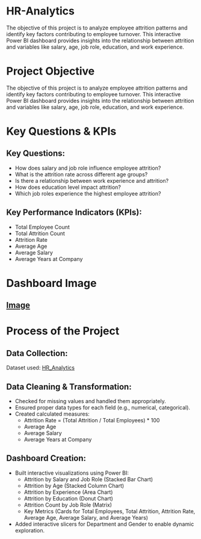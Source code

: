 # HR-Analytics
The objective of this project is to analyze employee attrition patterns and identify key factors contributing to employee turnover. This interactive Power BI dashboard provides insights into the relationship between attrition and variables like salary, age, job role, education, and work experience.

# Project Objective
The objective of this project is to analyze employee attrition patterns and identify key factors contributing to employee turnover. This interactive Power BI dashboard provides insights into the relationship between attrition and variables like salary, age, job role, education, and work experience.

# Key Questions & KPIs
## Key Questions:
- How does salary and job role influence employee attrition?
- What is the attrition rate across different age groups?
- Is there a relationship between work experience and attrition?
- How does education level impact attrition?
- Which job roles experience the highest employee attrition?
## Key Performance Indicators (KPIs):
- Total Employee Count
- Total Attrition Count
- Attrition Rate
- Average Age
- Average Salary
- Average Years at Company

# Dashboard Image
## <a href = "https://github.com/AkashKumar-47/HR-Analytics/blob/main/HR%20Analytics%20Dashboard.png">Image</a>
# Process of the Project
## Data Collection:
Dataset used: <a href = "https://github.com/AkashKumar-47/HR-Analytics/blob/main/HR_Analytics.csv">HR_Analytics</a> 
## Data Cleaning & Transformation:
- Checked for missing values and handled them appropriately.
- Ensured proper data types for each field (e.g., numerical, categorical).
- Created calculated measures: 
  - Attrition Rate = (Total Attrition / Total Employees) * 100
  - Average Age
  - Average Salary
  - Average Years at Company
## Dashboard Creation:
- Built interactive visualizations using Power BI: 
  - Attrition by Salary and Job Role (Stacked Bar Chart)
  - Attrition by Age (Stacked Column Chart)
  - Attrition by Experience (Area Chart)
  - Attrition by Education (Donut Chart)
  - Attrition Count by Job Role (Matrix)
  - Key Metrics (Cards for Total Employees, Total Attrition, Attrition Rate, Average Age, Average Salary, and Average Years)
- Added interactive slicers for Department and Gender to enable dynamic exploration.
